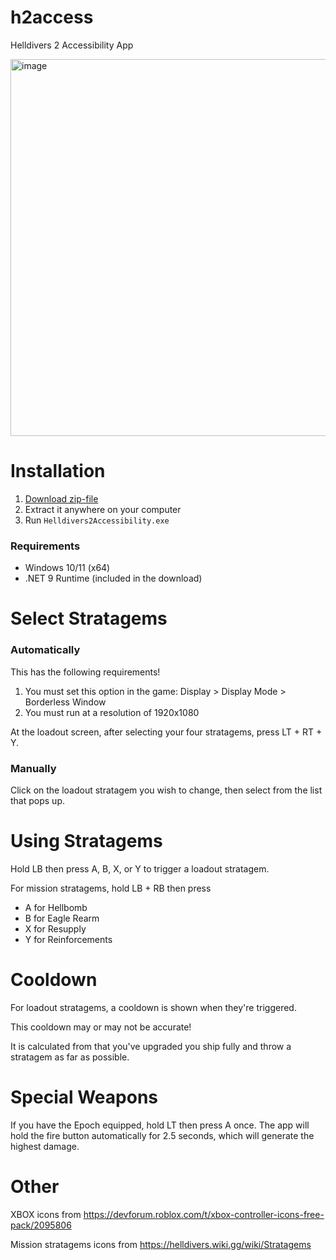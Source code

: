 # h2access
Helldivers 2 Accessibility App

<img width="886" height="603" alt="image" src="https://github.com/user-attachments/assets/f2f24ac2-8cc3-4184-a89a-1b21abd7ac1a" />

# Installation

1. [Download zip-file](https://github.com/martin-repo/h2access/releases/latest/download/Helldivers2Accessibility-win-x64.zip)
2. Extract it anywhere on your computer  
3. Run `Helldivers2Accessibility.exe`

### Requirements

- Windows 10/11 (x64)
- .NET 9 Runtime (included in the download)

# Select Stratagems

### Automatically

This has the following requirements!
1. You must set this option in the game: Display > Display Mode > Borderless Window
2. You must run at a resolution of 1920x1080

At the loadout screen, after selecting your four stratagems, press LT + RT + Y.

### Manually

Click on the loadout stratagem you wish to change, then select from the list that pops up.

# Using Stratagems

Hold LB then press A, B, X, or Y to trigger a loadout stratagem.

For mission stratagems, hold LB + RB then press
- A for Hellbomb
- B for Eagle Rearm
- X for Resupply
- Y for Reinforcements

# Cooldown

For loadout stratagems, a cooldown is shown when they're triggered.

This cooldown may or may not be accurate!

It is calculated from that you've upgraded you ship fully and throw a stratagem as far as possible.

# Special Weapons

If you have the Epoch equipped, hold LT then press A once. The app will hold the fire button automatically for 2.5 seconds, which will generate the highest damage.

# Other

XBOX icons from https://devforum.roblox.com/t/xbox-controller-icons-free-pack/2095806

Mission stratagems icons from https://helldivers.wiki.gg/wiki/Stratagems
